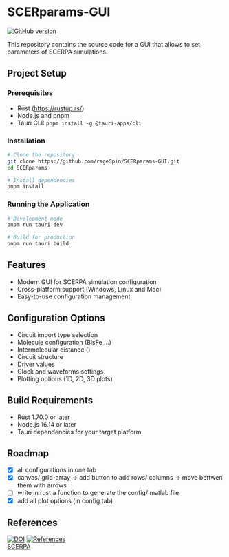 # SCERparams-GUI

[![GitHub version](https://badge.fury.io/gh/Naereen%2FStrapDown.js.svg)](https://github.com/rageSpin/)

This repository contains the source code for a GUI that allows to set parameters of SCERPA simulations.

## Project Setup 

### Prerequisites
- Rust (https://rustup.rs/)
- Node.js and pnpm
- Tauri CLI: `pnpm install -g @tauri-apps/cli`

### Installation
```bash
# Clone the repository
git clone https://github.com/rageSpin/SCERparams-GUI.git
cd SCERparams

# Install dependencies
pnpm install
```

### Running the Application
```bash
# Development mode
pnpm run tauri dev

# Build for production
pnpm run tauri build
```

## Features
- Modern GUI for SCERPA simulation configuration
- Cross-platform support (Windows, Linux and Mac)
- Easy-to-use configuration management

## Configuration Options
- Circuit import type selection
- Molecule configuration (BisFe ...)
- Intermolecular distance ()
- Circuit structure 
- Driver values 
- Clock and waveforms settings
- Plotting options (1D, 2D, 3D plots)

## Build Requirements
- Rust 1.70.0 or later
- Node.js 16.14 or later
- Tauri dependencies for your target platform.


## Roadmap
- [x] all configurations in one tab
- [x] canvas/ grid-array -> add button to add rows/ columns -> move bettwen them with arrows
- [ ] write in rust a function to generate the config/ matlab file
- [x] add all plot options (in config tab)

## References
[![DOI](https://zenodo.org/badge/577664003.svg)](https://zenodo.org/badge/latestdoi/577664003) [![References](https://img.shields.io/badge/GitHub-100000?style=for-the-badge&logo=github&logoColor=white)](https://github.com/vlsi-nanocomputing/SCERPA)  
[SCERPA](https://github.com/vlsi-nanocomputing/SCERPA) 

